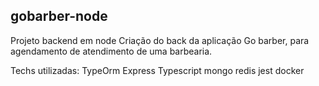 ## gobarber-node #####

Projeto backend em node
Criação do back da aplicação Go barber, para agendamento de atendimento de uma barbearia.

Techs utilizadas:
TypeOrm
Express
Typescript
mongo
redis
jest
docker

